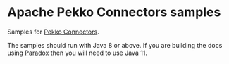 # Apache Pekko Connectors samples

Samples for [Pekko Connectors](https://pekko.apache.org/docs/pekko-connectors/current/).

The samples should run with Java 8 or above. If you are building the docs using [Paradox](https://developer.lightbend.com/docs/paradox/current/index.html)
then you will need to use Java 11.
